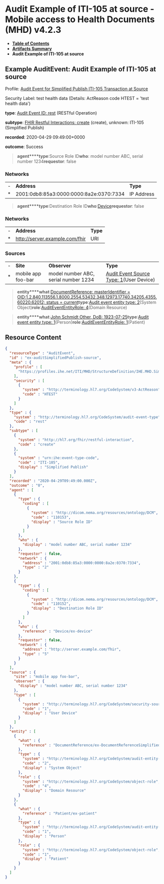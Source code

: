 # Audit Example of ITI-105 at source - Mobile access to Health Documents (MHD) v4.2.3

* [**Table of Contents**](toc.md)
* [**Artifacts Summary**](artifacts.md)
* **Audit Example of ITI-105 at source**

## Example AuditEvent: Audit Example of ITI-105 at source

Profile: [Audit Event for Simplified Publish ITI-105 Transaction at Source](StructureDefinition-IHE.MHD.SimplifiedPublish.Audit.Source.md)

Security Label: test health data (Details: ActReason code HTEST = 'test health data')

**type**: [Audit Event ID: rest](http://terminology.hl7.org/6.5.0/CodeSystem-audit-event-type.html#audit-event-type-rest) (RESTful Operation)

**subtype**: [FHIR Restful Interactions: create](http://hl7.org/fhir/R4/codesystem-restful-interaction.html#restful-interaction-create) (create), unknown: ITI-105 (Simplified Publish)

**recorded**: 2020-04-29 09:49:00+0000

**outcome**: Success

> **agent****type**:Source Role ID**who**: model number ABC, serial number 1234**requestor**: false

### Networks

| | | |
| :--- | :--- | :--- |
| - | **Address** | **Type** |
| * | 2001:0db8:85a3:0000:0000:8a2e:0370:7334 | IP Address |


> **agent****type**:Destination Role ID**who**:[Device](Device-ex-device.md)**requestor**: false

### Networks

| | | |
| :--- | :--- | :--- |
| - | **Address** | **Type** |
| * | http://server.example.com/fhir | URI |


### Sources

| | | | |
| :--- | :--- | :--- | :--- |
| - | **Site** | **Observer** | **Type** |
| * | mobile app foo-bar | model number ABC, serial number 1234 | [Audit Event Source Type: 1](http://terminology.hl7.org/6.5.0/CodeSystem-security-source-type.html#security-source-type-1)(User Device) |

> **entity****what**:[DocumentReference: masterIdentifier = OID:1.2.840.113556.1.8000.2554.53432.348.12973.17740.34205.4355.60220.62012; status = current](DocumentReference-ex-DocumentReferenceSimplifiedPublish.md)**type**:[Audit event entity type: 2](http://terminology.hl7.org/6.5.0/CodeSystem-audit-entity-type.html#audit-entity-type-2)(System Object)**role**:[AuditEventEntityRole: 4](http://terminology.hl7.org/6.5.0/CodeSystem-object-role.html#object-role-4)(Domain Resource)

> **entity****what**:[John Schmidt Other, DoB: 1923-07-25](Patient-ex-patient.md)**type**:[Audit event entity type: 1](http://terminology.hl7.org/6.5.0/CodeSystem-audit-entity-type.html#audit-entity-type-1)(Person)**role**:[AuditEventEntityRole: 1](http://terminology.hl7.org/6.5.0/CodeSystem-object-role.html#object-role-1)(Patient)



## Resource Content

```json
{
  "resourceType" : "AuditEvent",
  "id" : "ex-auditSimplifiedPublish-source",
  "meta" : {
    "profile" : [
      "https://profiles.ihe.net/ITI/MHD/StructureDefinition/IHE.MHD.SimplifiedPublish.Audit.Source"
    ],
    "security" : [
      {
        "system" : "http://terminology.hl7.org/CodeSystem/v3-ActReason",
        "code" : "HTEST"
      }
    ]
  },
  "type" : {
    "system" : "http://terminology.hl7.org/CodeSystem/audit-event-type",
    "code" : "rest"
  },
  "subtype" : [
    {
      "system" : "http://hl7.org/fhir/restful-interaction",
      "code" : "create"
    },
    {
      "system" : "urn:ihe:event-type-code",
      "code" : "ITI-105",
      "display" : "Simplified Publish"
    }
  ],
  "recorded" : "2020-04-29T09:49:00.000Z",
  "outcome" : "0",
  "agent" : [
    {
      "type" : {
        "coding" : [
          {
            "system" : "http://dicom.nema.org/resources/ontology/DCM",
            "code" : "110153",
            "display" : "Source Role ID"
          }
        ]
      },
      "who" : {
        "display" : "model number ABC, serial number 1234"
      },
      "requestor" : false,
      "network" : {
        "address" : "2001:0db8:85a3:0000:0000:8a2e:0370:7334",
        "type" : "2"
      }
    },
    {
      "type" : {
        "coding" : [
          {
            "system" : "http://dicom.nema.org/resources/ontology/DCM",
            "code" : "110152",
            "display" : "Destination Role ID"
          }
        ]
      },
      "who" : {
        "reference" : "Device/ex-device"
      },
      "requestor" : false,
      "network" : {
        "address" : "http://server.example.com/fhir",
        "type" : "5"
      }
    }
  ],
  "source" : {
    "site" : "mobile app foo-bar",
    "observer" : {
      "display" : "model number ABC, serial number 1234"
    },
    "type" : [
      {
        "system" : "http://terminology.hl7.org/CodeSystem/security-source-type",
        "code" : "1",
        "display" : "User Device"
      }
    ]
  },
  "entity" : [
    {
      "what" : {
        "reference" : "DocumentReference/ex-DocumentReferenceSimplifiedPublish"
      },
      "type" : {
        "system" : "http://terminology.hl7.org/CodeSystem/audit-entity-type",
        "code" : "2",
        "display" : "System Object"
      },
      "role" : {
        "system" : "http://terminology.hl7.org/CodeSystem/object-role",
        "code" : "4",
        "display" : "Domain Resource"
      }
    },
    {
      "what" : {
        "reference" : "Patient/ex-patient"
      },
      "type" : {
        "system" : "http://terminology.hl7.org/CodeSystem/audit-entity-type",
        "code" : "1",
        "display" : "Person"
      },
      "role" : {
        "system" : "http://terminology.hl7.org/CodeSystem/object-role",
        "code" : "1",
        "display" : "Patient"
      }
    }
  ]
}

```

